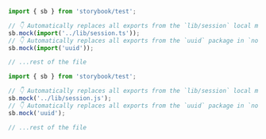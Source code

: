 ```ts filename=".storybook/preview.ts" renderer="common" language="ts"
import { sb } from 'storybook/test';

// 👇 Automatically replaces all exports from the `lib/session` local module with mock functions
sb.mock(import('../lib/session.ts'));
// 👇 Automatically replaces all exports from the `uuid` package in `node_modules` with mock functions
sb.mock(import('uuid'));

// ...rest of the file
```

```js filename=".storybook/preview.js" renderer="common" language="js"
import { sb } from 'storybook/test';

// 👇 Automatically replaces all exports from the `lib/session` local module with mock functions
sb.mock('../lib/session.js');
// 👇 Automatically replaces all exports from the `uuid` package in `node_modules` with mock functions
sb.mock('uuid');

// ...rest of the file
```
